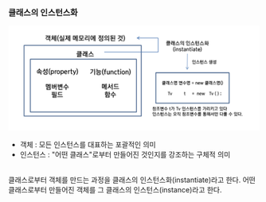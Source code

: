 ### 클래스의 인스턴스화
![instance](/img/instanceOfClass.png)

*  객체 : 모든 인스턴스를 대표하는 포괄적인 의미
*  인스턴스 : "어떤 클래스"로부터 만들어진 것인지를 강조하는 구체적 의미 
<br>
    클래스로부터 객체를 만드는 과정을 클래스의 인스턴스화(instantiate)라고 한다.
    어떤 클래스로부터 만들어진 객체를 그 클래스의 인스턴스(instance)라고 한다.

